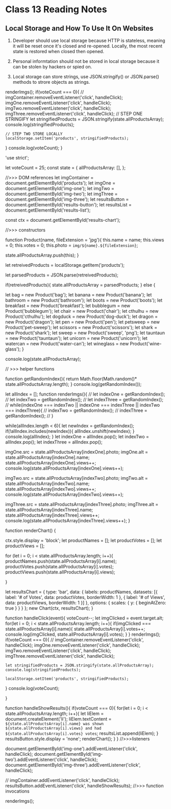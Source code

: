 # Class 13 Reading Notes

## Local Storage and How To Use It On Websites

1. Developer should use local storage because HTTP is stateless, meaning it will be reset once it's closed and re-opened. Locally, the most recent state is restored when closed then opened.

2. Personal informtation should not be stored in local storage because it can be stolen by hackers or spied on.

3. Local storage can store strings, use JSON.stringify() or JSON.parse() methods to strore objects as strings. 

  renderImgs();
  if(voteCount === 0){
    // imgContainer.removeEventListener('click', handleClick);
    imgOne.removeEventListener('click', handleClick);
    imgTwo.removeEventListener('click', handleClick);
    imgThree.removeEventListener('click', handleClick);
    // STEP ONE STRINGIFY
    let stringifiedProducts = JSON.stringify(state.allProductsArray);
    console.log(stringifiedProducts);

    // STEP TWO STORE LOCALLY
    localStorage.setItem('products', stringifiedProducts);

  }
  console.log(voteCount);
}


'use strict';

let voteCount = 25;
const state = {
  allProductsArray: [],
};

//>>> DOM references
let imgContainer = document.getElementById('products');
let imgOne = document.getElementById('img-one');
let imgTwo = document.getElementById('img-two');
let imgThree = document.getElementById('img-three');
let resultsButton = document.getElementById('results-button');
let resultsList = document.getElementById('results-list');

const ctx = document.getElementById('results-chart');

//>>> constructors

function Product(name, fileExtension = 'jpg'){
  this.name = name;
  this.views = 0;
  this.votes = 0;
  this.photo = `img/${name}.${fileExtension}`;

  state.allProductsArray.push(this);
}

let retreivedProducts = localStorage.getItem('products');

let parsedProducts = JSON.parse(retreivedProducts);

if(retreivedProducts){
  state.allProductsArray = parsedProducts;
} else {

  let bag = new Product('bag');
  let banana = new Product('banana');
  let bathroom = new Product('bathroom');
  let boots = new Product('boots');
  let breakfast = new Product('breakfast');
  let bubblegum = new Product('bubblegum');
  let chair = new Product('chair');
  let cthulhu = new Product('cthulhu');
  let dogduck = new Product('dog-duck');
  let dragon = new Product('dragon');
  let pen = new Product('pen');
  let petsweep = new Product('pet-sweep');
  let scissors = new Product('scissors');
  let shark = new Product('shark');
  let sweep = new Product('sweep', 'png');
  let tauntaun = new Product('tauntaun');
  let unicorn = new Product('unicorn');
  let watercan = new Product('water-can');
  let wineglass = new Product('wine-glass');
}


console.log(state.allProductsArray);

// >>> helper functions


function getRandomIndex(){
  return Math.floor(Math.random()* state.allProductsArray.length);
}
console.log(getRandomIndex());

let allIndex = [];
function renderImgs(){
  // let indexOne = getRandomIndex();
  // let indexTwo = getRandomIndex();
  // let indexThree = getRandomIndex();
  // while(indexOne === indexTwo || indexOne === indexThree || indexTwo === indexThree){
  //   indexTwo = getRandomIndex();
  //   indexThree = getRandomIndex();
  // }

  while(allIndex.length < 6){
    let newIndex = getRandomIndex();
    if(!allIndex.includes(newIndex)){
      allIndex.unshift(newIndex);
    }
    console.log(allIndex);
  }
  let indexOne = allIndex.pop();
  let indexTwo = allIndex.pop();
  let indexThree = allIndex.pop();


  imgOne.src = state.allProductsArray[indexOne].photo;
  imgOne.alt = state.allProductsArray[indexOne].name;
  state.allProductsArray[indexOne].views++;
  console.log(state.allProductsArray[indexOne].views++);

  imgTwo.src = state.allProductsArray[indexTwo].photo;
  imgTwo.alt = state.allProductsArray[indexTwo].name;
  state.allProductsArray[indexTwo].views++;
  console.log(state.allProductsArray[indexTwo].views++);

  imgThree.src = state.allProductsArray[indexThree].photo;
  imgThree.alt = state.allProductsArray[indexThree].name;
  state.allProductsArray[indexThree].views++;
  console.log(state.allProductsArray[indexThree].views++);
}

function renderChart() {

  ctx.style.display = 'block';
  let productNames = [];
  let productVotes = [];
  let productViews = [];

  for (let i = 0; i < state.allProductsArray.length; i++){
    productNames.push(state.allProductsArray[i].name);
    productVotes.push(state.allProductsArray[i].votes);
    productViews.push(state.allProductsArray[i].views);

  }

  let resultsChart = {
    type: 'bar',
    data: {
      labels: productNames,
      datasets: [{
        label: '# of Votes',
        data: productVotes,
        borderWidth: 1
      },
      {
        label: '# of Views',
        data: productViews,
        borderWidth: 1
      }]
    },
    options: {
      scales: {
        y: {
          beginAtZero: true
        }
      }
    }
  };
  new Chart(ctx, resultsChart);
}

function handleClick(event){
  voteCount--;
  let imgClicked = event.target.alt;
  for(let i  = 0; i < state.allProductsArray.length; i++){
    if(imgClicked === state.allProductsArray[i].name){
      state.allProductsArray[i].votes++;
      console.log(imgClicked, state.allProductsArray[i].votes);
    }
  }
  renderImgs();
  if(voteCount === 0){
    // imgContainer.removeEventListener('click', handleClick);
    imgOne.removeEventListener('click', handleClick);
    imgTwo.removeEventListener('click', handleClick);
    imgThree.removeEventListener('click', handleClick);

    let stringifiedProducts = JSON.stringify(state.allProductsArray);
    console.log(stringifiedProducts);

    localStorage.setItem('products', stringifiedProducts);

  }
  console.log(voteCount);

}

function handleShowResults(){
  if(voteCount === 0){
    for(let i = 0; i < state.allProductsArray.length; i++){
      let liElem = document.createElement('li');
      liElem.textContent = `${state.allProductsArray[i].name} was shown ${state.allProductsArray[i].views} and had ${state.allProductsArray[i].votes} votes`;
      resultsList.append(liElem);
    }
    resultsButton.style.display = 'none';
    renderChart();
  }
}
//>>>listeners

document.getElementById('img-one').addEventListener('click', handleClick);
document.getElementById('img-two').addEventListener('click', handleClick);
document.getElementById('img-three').addEventListener('click', handleClick);

// imgContainer.addEventListener('click', handleClick);
resultsButton.addEventListener('click', handleShowResults);
//>>> function invocations

renderImgs();
